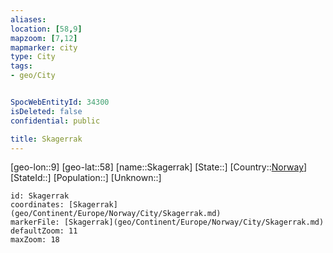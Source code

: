 ```yaml
---
aliases: 
location: [58,9]
mapzoom: [7,12] 
mapmarker: city 
type: City
tags:
- geo/City


SpocWebEntityId: 34300
isDeleted: false
confidential: public

title: Skagerrak
---
```

[geo-lon::9]
[geo-lat::58]
[name::Skagerrak]
[State::]
[Country::[Norway](geo/Continent/Europe/Norway.md)]
[StateId::]
[Population::]
[Unknown::]


```leaflet
id: Skagerrak
coordinates: [Skagerrak](geo/Continent/Europe/Norway/City/Skagerrak.md)
markerFile: [Skagerrak](geo/Continent/Europe/Norway/City/Skagerrak.md)
defaultZoom: 11 
maxZoom: 18
```



